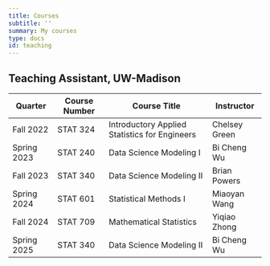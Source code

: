 ```yaml
---
title: Courses
subtitle: ''
summary: My courses
type: docs
id: teaching
---
```

 
## Teaching Assistant, UW-Madison

| Quarter	  | Course Number | Course Title                                  | Instructor    |
|-------------|---------------|-----------------------------------------------|---------------|
| Fall 2022   | STAT 324      | Introductory Applied Statistics for Engineers | Chelsey Green |
| Spring 2023 | STAT 240      | Data Science Modeling I                       | Bi Cheng Wu   |
| Fall 2023   | STAT 340      | Data Science Modeling II                      | Brian Powers  |
| Spring 2024 | STAT 601      | Statistical Methods I                         | Miaoyan Wang  |
| Fall 2024   | STAT 709      | Mathematical Statistics                       | Yiqiao Zhong  |
| Spring 2025 | STAT 340      | Data Science Modeling II                      | Bi Cheng Wu   |
